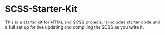 # SCSS-Starter-Kit
This is a starter kit for HTML and SCSS projects. It includes starter code and a full set up for live updating and compiling the SCSS as you write it.
